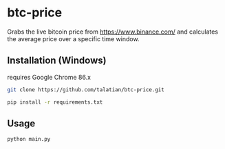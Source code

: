 # btc-price
Grabs the live bitcoin price from https://www.binance.com/ and calculates the average price over a specific time window.

## Installation (Windows)

requires Google Chrome 86.x

```bash
git clone https://github.com/talatian/btc-price.git
```
```bash
pip install -r requirements.txt
```

## Usage
```bash
python main.py
```
